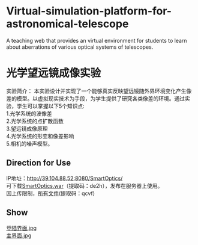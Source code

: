 # Virtual-simulation-platform-for-astronomical-telescope
A teaching web that  provides an virtual environment for students to learn  about aberrations of various optical systems of telescopes.
# 光学望远镜成像实验
实验简介：
      本实验设计并实现了一个能够真实反映望远镜随外界环境变化产生像差的模型。以虚拟现实技术为手段，为学生提供了研究各类像差的环境。通过实验，学生可以掌握以下5个知识点:<br>
      1.光学系统的波像差<br>
      2.光学系统的点扩散函数<br>
      3.望远镜成像原理<br>
      4.光学系统的形变和像差影响<br>
      5.相机的噪声模型。
## Direction for Use
IP地址：http://39.104.88.52:8080/SmartOptics/<br>
可下载[SmartOptics.war](https://pan.baidu.com/s/1xA2qON15GM2K3sozilgA_g)（提取码：de2h），发布在服务器上使用。<br>
因上传限制，[所有文件](https://pan.baidu.com/s/1j-f0dQfBJ97nCVOsEkwokA)(提取码：qcvf)
## Show
[登陆界面.jpg](https://github.com/SmartImagingLab/Virtual-simulation-platform-for-astronomical-telescope/blob/master/images/%E4%B8%BB%E7%95%8C%E9%9D%A2.png) <br>
[主界面.jpg](https://github.com/SmartImagingLab/Virtual-simulation-platform-for-astronomical-telescope/blob/master/images/%E7%99%BB%E9%99%86%E7%95%8C%E9%9D%A2.png)
